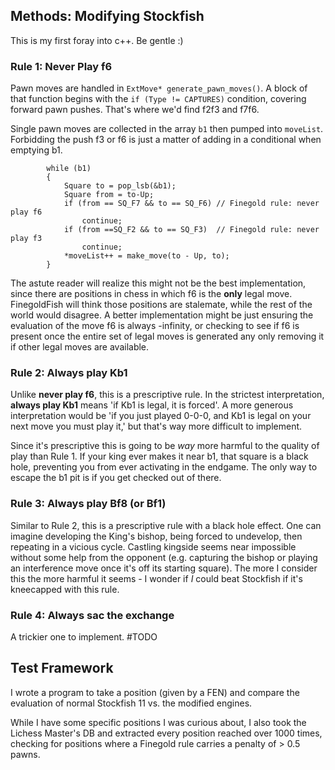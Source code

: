 
## Methods: Modifying Stockfish
This is my first foray into c++.  Be gentle :) 

### Rule 1: Never Play f6
Pawn moves are handled in `ExtMove* generate_pawn_moves()`.  A block of that function begins with the `if (Type != CAPTURES)` condition, covering forward pawn pushes.  That's where we'd find f2f3 and f7f6.

Single pawn moves are collected in the array `b1` then pumped into `moveList`.  Forbidding the push f3 or f6 is just a matter of adding in a conditional when emptying b1.
```
        while (b1)
        {
            Square to = pop_lsb(&b1);
            Square from = to-Up;
            if (from == SQ_F7 && to == SQ_F6) // Finegold rule: never play f6
                continue;
            if (from ==SQ_F2 && to == SQ_F3)  // Finegold rule: never play f3
                continue;
            *moveList++ = make_move(to - Up, to);
        }
```

The astute reader will realize this might not be the best implementation, since there are positions in chess in which f6 is the **only** legal move.  FinegoldFish will think those positions are stalemate, while the rest of the world would disagree.  A better implementation might be just ensuring the evaluation of the move f6 is always -infinity, or checking to see if f6 is present once the entire set of legal moves is generated any only removing it if other legal moves are available.
### Rule 2: Always play Kb1
Unlike **never play f6**, this is a prescriptive rule.  In the strictest interpretation, **always play Kb1** means 'if Kb1 is legal, it is forced'.  A more generous interpretation would be 'if you just played 0-0-0, and Kb1 is legal on your next move you must play it,' but that's way more difficult to implement.

Since it's prescriptive this is going to be *way* more harmful to the quality of play than Rule 1.  If your king ever makes it near b1, that square is a black hole, preventing you from ever activating in the endgame.  The only way to escape the b1 pit is if you get checked out of there.

### Rule 3: Always play Bf8 (or Bf1)
Similar to Rule 2, this is a prescriptive rule with a black hole effect.  One can imagine developing the King's bishop, being forced to undevelop, then repeating in a vicious cycle.  Castling kingside seems near impossible without some help from the opponent (e.g. capturing the bishop or playing an interference move once it's off its starting square).  The more I consider this the more harmful it seems - I wonder if *I* could beat Stockfish if it's kneecapped with this rule.

### Rule 4: Always sac the exchange
A trickier one to implement.  #TODO

## Test Framework

I wrote a program to take a position (given by a FEN) and compare the evaluation of normal Stockfish 11 vs. the modified engines.  

While I have some specific positions I was curious about, I also took the Lichess Master's DB and extracted every position reached over 1000 times, checking for positions where a Finegold rule carries a penalty of > 0.5 pawns.  

[^1]: I chose to modify Stockfish 11, as it was the last version of Stockfish with a purely hand-crafted evaluation function instead of one partially or fully trained by neural nets (NNUE).  Since those neural nets are trained on games with normal, non-Finegold, rules I thought it best to avoid them.  Maybe it doesn't make a difference, since surely the hand-crafted evaluations contain weights and values that have been tuned in normal chess games, but OK who knows.
